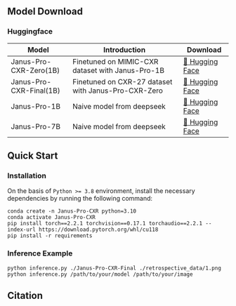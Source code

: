 ## Model Download

### Huggingface

| Model                 | Introduction | Download                                                                    |
|-----------------------|-----------------|-----------------------------------------------------------------------------|
| Janus-Pro-CXR-Zero(1B) | Finetuned on MIMIC-CXR dataset with Janus-Pro-1B    | [🤗 Hugging Face](https://huggingface.co/ZrH42/Janus-Pro-CXR-Zero) |
| Janus-Pro-CXR-Final(1B) | Finetuned on CXR-27 dataset with Janus-Pro-CXR-Zero | [🤗 Hugging Face](https://huggingface.co/ZrH42/Janus-Pro-CXR-Final) |
| Janus-Pro-1B | Naive model from deepseek | [🤗 Hugging Face](https://huggingface.co/deepseek-ai/Janus-Pro-1B) |
| Janus-Pro-7B | Naive model from deepseek | [🤗 Hugging Face](https://huggingface.co/deepseek-ai/Janus-Pro-7B) |

## Quick Start

### Installation

On the basis of `Python >= 3.8` environment, install the necessary dependencies by running the following command:

```shell
conda create -n Janus-Pro-CXR python=3.10
conda activate Janus-Pro-CXR
pip install torch==2.2.1 torchvision==0.17.1 torchaudio==2.2.1 --index-url https://download.pytorch.org/whl/cu118
pip install -r requirements
```


### Inference Example

```shell
python inference.py ./Janus-Pro-CXR-Final ./retrospective_data/1.png
python inference.py /path/to/your/model /path/to/your/image
```

## Citation

```bibtex

```
